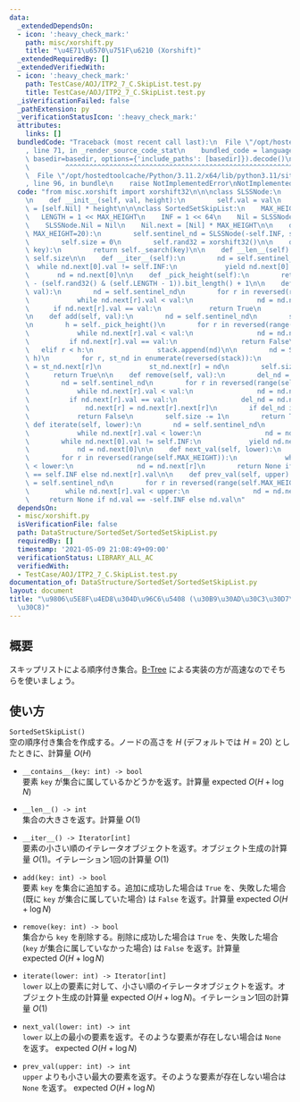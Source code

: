 ```yaml
---
data:
  _extendedDependsOn:
  - icon: ':heavy_check_mark:'
    path: misc/xorshift.py
    title: "\u4E71\u6570\u751F\u6210 (Xorshift)"
  _extendedRequiredBy: []
  _extendedVerifiedWith:
  - icon: ':heavy_check_mark:'
    path: TestCase/AOJ/ITP2_7_C.SkipList.test.py
    title: TestCase/AOJ/ITP2_7_C.SkipList.test.py
  _isVerificationFailed: false
  _pathExtension: py
  _verificationStatusIcon: ':heavy_check_mark:'
  attributes:
    links: []
  bundledCode: "Traceback (most recent call last):\n  File \"/opt/hostedtoolcache/Python/3.11.2/x64/lib/python3.11/site-packages/onlinejudge_verify/documentation/build.py\"\
    , line 71, in _render_source_code_stat\n    bundled_code = language.bundle(stat.path,\
    \ basedir=basedir, options={'include_paths': [basedir]}).decode()\n          \
    \         ^^^^^^^^^^^^^^^^^^^^^^^^^^^^^^^^^^^^^^^^^^^^^^^^^^^^^^^^^^^^^^^^^^^^^^^^^^^^^^^^^\n\
    \  File \"/opt/hostedtoolcache/Python/3.11.2/x64/lib/python3.11/site-packages/onlinejudge_verify/languages/python.py\"\
    , line 96, in bundle\n    raise NotImplementedError\nNotImplementedError\n"
  code: "from misc.xorshift import xorshift32\n\n\nclass SLSSNode:\n    Nil = None\n\
    \n    def __init__(self, val, height):\n        self.val = val\n        self.next\
    \ = [self.Nil] * height\n\n\nclass SortedSetSkipList:\n    MAX_HEIGHT = 20\n \
    \   LENGTH = 1 << MAX_HEIGHT\n    INF = 1 << 64\n    Nil = SLSSNode(INF, MAX_HEIGHT)\n\
    \    SLSSNode.Nil = Nil\n    Nil.next = [Nil] * MAX_HEIGHT\n\n    def __init__(self,\
    \ MAX_HEIGHT=20):\n        self.sentinel_nd = SLSSNode(-self.INF, self.MAX_HEIGHT)\n\
    \        self.size = 0\n        self.rand32 = xorshift32()\n\n    def __contains__(self,\
    \ key):\n        return self._search(key)\n\n    def __len__(self):\n        return\
    \ self.size\n\n    def __iter__(self):\n        nd = self.sentinel_nd\n      \
    \  while nd.next[0].val != self.INF:\n            yield nd.next[0].val\n     \
    \       nd = nd.next[0]\n\n    def _pick_height(self):\n        return self.MAX_HEIGHT\
    \ - (self.rand32() & (self.LENGTH - 1)).bit_length() + 1\n\n    def _search(self,\
    \ val):\n        nd = self.sentinel_nd\n        for r in reversed(range(self.MAX_HEIGHT)):\n\
    \            while nd.next[r].val < val:\n                nd = nd.next[r]\n  \
    \      if nd.next[r].val == val:\n            return True\n        return False\n\
    \n    def add(self, val):\n        nd = self.sentinel_nd\n        stack = []\n\
    \n        h = self._pick_height()\n        for r in reversed(range(self.MAX_HEIGHT)):\n\
    \            while nd.next[r].val < val:\n                nd = nd.next[r]\n  \
    \          if nd.next[r].val == val:\n                return False\n         \
    \   elif r < h:\n                stack.append(nd)\n\n        nd = SLSSNode(val,\
    \ h)\n        for r, st_nd in enumerate(reversed(stack)):\n            nd.next[r]\
    \ = st_nd.next[r]\n            st_nd.next[r] = nd\n        self.size += 1\n  \
    \      return True\n\n    def remove(self, val):\n        del_nd = self.Nil\n\
    \        nd = self.sentinel_nd\n        for r in reversed(range(self.MAX_HEIGHT)):\n\
    \            while nd.next[r].val < val:\n                nd = nd.next[r]\n  \
    \          if nd.next[r].val == val:\n                del_nd = nd.next[r]\n  \
    \              nd.next[r] = nd.next[r].next[r]\n        if del_nd is self.Nil:\n\
    \            return False\n        self.size -= 1\n        return True\n\n   \
    \ def iterate(self, lower):\n        nd = self.sentinel_nd\n        for r in reversed(range(self.MAX_HEIGHT)):\n\
    \            while nd.next[r].val < lower:\n                nd = nd.next[r]\n\
    \        while nd.next[0].val != self.INF:\n            yield nd.next[0].val\n\
    \            nd = nd.next[0]\n\n    def next_val(self, lower):\n        nd = self.sentinel_nd\n\
    \        for r in reversed(range(self.MAX_HEIGHT)):\n            while nd.next[r].val\
    \ < lower:\n                nd = nd.next[r]\n        return None if nd.next[r].val\
    \ == self.INF else nd.next[r].val\n\n    def prev_val(self, upper):\n        nd\
    \ = self.sentinel_nd\n        for r in reversed(range(self.MAX_HEIGHT)):\n   \
    \         while nd.next[r].val < upper:\n                nd = nd.next[r]\n   \
    \     return None if nd.val == -self.INF else nd.val\n"
  dependsOn:
  - misc/xorshift.py
  isVerificationFile: false
  path: DataStructure/SortedSet/SortedSetSkipList.py
  requiredBy: []
  timestamp: '2021-05-09 21:08:49+09:00'
  verificationStatus: LIBRARY_ALL_AC
  verifiedWith:
  - TestCase/AOJ/ITP2_7_C.SkipList.test.py
documentation_of: DataStructure/SortedSet/SortedSetSkipList.py
layout: document
title: "\u9806\u5E8F\u4ED8\u304D\u96C6\u5408 (\u30B9\u30AD\u30C3\u30D7\u30EA\u30B9\
  \u30C8)"
---
```


## 概要
スキップリストによる順序付き集合。[B-Tree](https://neterukun1993.github.io/Library/DataStructure/SortedSet/SortedSetBTree.py) による実装の方が高速なのでそちらを使いましょう。

## 使い方
`SortedSetSkipList()`  
空の順序付き集合を作成する。ノードの高さを $H$ (デフォルトでは $H = 20$) としたときに、計算量 $O(H)$

- `__contains__(key: int) -> bool`  
要素 `key` が集合に属しているかどうかを返す。計算量 $\mathrm{expected}\ O(H + \log N)$

- `__len__() -> int`  
集合の大きさを返す。計算量 $O(1)$

- `__iter__() -> Iterator[int]`  
要素の小さい順のイテレータオブジェクトを返す。オブジェクト生成の計算量 $O(1)$。イテレーション1回の計算量 $O(1)$

- `add(key: int) -> bool`  
要素 `key` を集合に追加する。追加に成功した場合は `True` を、失敗した場合 (既に `key` が集合に属していた場合) は `False` を返す。計算量 $\mathrm{expected}\ O(H + \log N)$

- `remove(key: int) -> bool`  
集合から `key` を削除する。削除に成功した場合は `True` を、失敗した場合 (`key` が集合に属していなかった場合) は `False` を返す。計算量 $\mathrm{expected}\ O(H + \log N)$

- `iterate(lower: int) -> Iterator[int]`  
`lower` 以上の要素に対して、小さい順のイテレータオブジェクトを返す。オブジェクト生成の計算量 $\mathrm{expected}\ O(H + \log N)$。イテレーション1回の計算量 $O(1)$

- `next_val(lower: int) -> int`  
`lower` 以上の最小の要素を返す。そのような要素が存在しない場合は `None` を返す。 $\mathrm{expected}\ O(H + \log N)$

- `prev_val(upper: int) -> int`  
`upper` よりも小さい最大の要素を返す。そのような要素が存在しない場合は `None` を返す。 $\mathrm{expected}\ O(H + \log N)$

